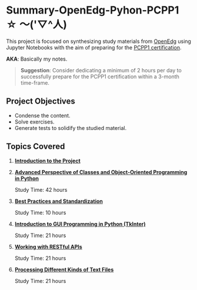 # Summary-OpenEdg-Pyhon-PCPP1 ☆ ～('▽^人)


This project is focused on synthesizing study materials from [OpenEdg](https://edube.org/) using Jupyter Notebooks with the aim of preparing for the [PCPP1 certification](https://pythoninstitute.org/pcpp1).

__AKA__: Basically my notes.

> __Suggestion__:
> Consider dedicating a minimum of 2 hours per day to successfully prepare for  the PCPP1 certification within a 3-month time-frame.

## Project Objectives

- Condense the content.
- Solve exercises.
- Generate tests to solidify the studied material.

## Topics Covered

1. [**Introduction to the Project**](https://github.com/VCauthon/Summary-OpenEdg-Pyhon-PCPP1/tree/main/0.Introduction)

2. [**Advanced Perspective of Classes and Object-Oriented Programming in Python**](/1.Advanced-OOP/Introduction.ipynb)
   
   Study Time: 42 hours

3. [**Best Practices and Standardization**](/2.Best-Practices/Introduction.ipynb)
   
   Study Time: 10 hours

4. [**Introduction to GUI Programming in Python (TkInter)**](/3.GUI-Programming/Introduction.ipynb)
   
   Study Time: 21 hours

5. [**Working with RESTful APIs**](/4.RESTful-APIs/Introduction.ipynb)
   
   Study Time: 21 hours

6. [**Processing Different Kinds of Text Files**](/5.File-Processing/Introduction.ipynb)
   
   Study Time: 21 hours
